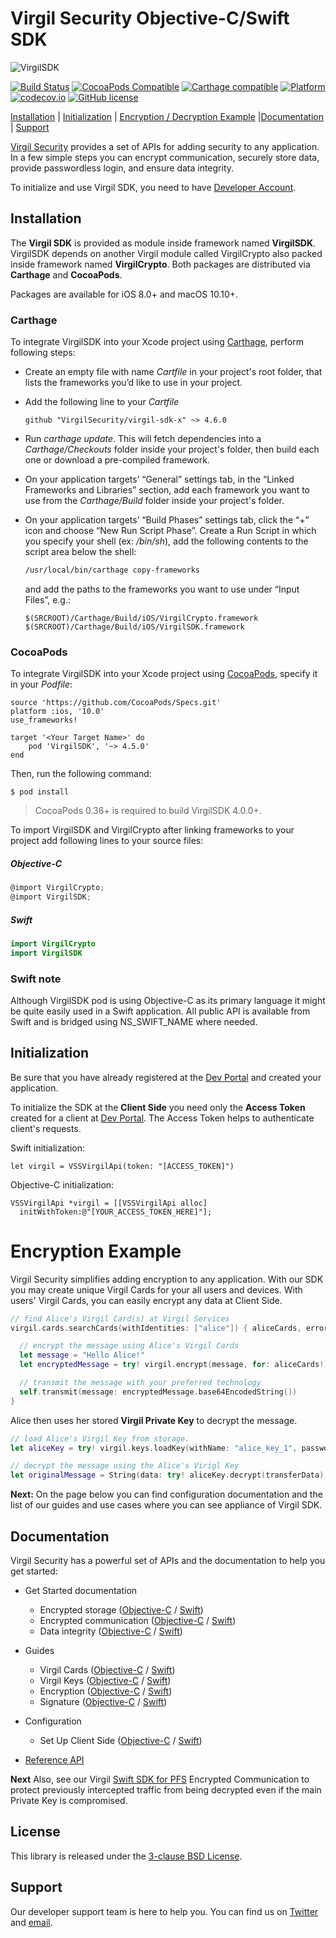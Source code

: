 # Virgil Security Objective-C/Swift SDK

![VirgilSDK](https://cloud.githubusercontent.com/assets/6513916/19643783/bfbf78be-99f4-11e6-8d5a-a43394f2b9b2.png)

[![Build Status](https://api.travis-ci.org/VirgilSecurity/virgil-sdk-x.svg?branch=master)](https://travis-ci.org/VirgilSecurity/virgil-sdk-x)
[![CocoaPods Compatible](https://img.shields.io/cocoapods/v/VirgilSDK.svg)](https://img.shields.io/cocoapods/v/VirgilSDK.svg)
[![Carthage compatible](https://img.shields.io/badge/Carthage-compatible-4BC51D.svg?style=flat)](https://github.com/Carthage/Carthage)
[![Platform](https://img.shields.io/cocoapods/p/VirgilSDK.svg?style=flat)](http://cocoadocs.org/docsets/VirgilSDK)
[![codecov.io](https://codecov.io/github/VirgilSecurity/virgil-sdk-x/coverage.svg)](https://codecov.io/github/VirgilSecurity/virgil-sdk-x/)
[![GitHub license](https://img.shields.io/badge/license-BSD%203--Clause-blue.svg)](https://github.com/VirgilSecurity/virgil/blob/master/LICENSE)

[Installation](#installation) | [Initialization](#initialization) | [Encryption / Decryption Example](#encryption) |[Documentation](#documentation) | [Support](#support)

[Virgil Security](https://virgilsecurity.com) provides a set of APIs for adding security to any application. In a few simple steps you can encrypt communication, securely store data, provide passwordless login, and ensure data integrity.

To initialize and use Virgil SDK, you need to have [Developer Account](https://developer.virgilsecurity.com/account/signin).

## Installation

The **Virgil SDK** is provided as module inside framework named **VirgilSDK**. VirgilSDK depends on another Virgil module called VirgilCrypto also packed inside framework named **VirgilCrypto**. Both packages are distributed via __Carthage__ and __CocoaPods__.

Packages are available for iOS 8.0+ and macOS 10.10+.


### Carthage

To integrate VirgilSDK into your Xcode project using [Carthage](https://github.com/Carthage/Carthage), perform following steps:

- Create an empty file with name *Cartfile* in your project's root folder, that lists the frameworks you’d like to use in your project.
- Add the following line to your *Cartfile*

  ```ogdl
  github "VirgilSecurity/virgil-sdk-x" ~> 4.6.0
  ```

- Run *carthage update*. This will fetch dependencies into a *Carthage/Checkouts* folder inside your project's folder, then build each one or download a pre-compiled framework.
- On your application targets’ “General” settings tab, in the “Linked Frameworks and Libraries” section, add each framework you want to use from the *Carthage/Build* folder inside your project's folder.
- On your application targets’ “Build Phases” settings tab, click the “+” icon and choose “New Run Script Phase”. Create a Run Script in which you specify your shell (ex: */bin/sh*), add the following contents to the script area below the shell:

  ```sh
  /usr/local/bin/carthage copy-frameworks
  ```

  and add the paths to the frameworks you want to use under “Input Files”, e.g.:

  ```
  $(SRCROOT)/Carthage/Build/iOS/VirgilCrypto.framework
  $(SRCROOT)/Carthage/Build/iOS/VirgilSDK.framework
  ```

### CocoaPods

To integrate VirgilSDK into your Xcode project using [CocoaPods](http://cocoapods.org), specify it in your *Podfile*:

```
source 'https://github.com/CocoaPods/Specs.git'
platform :ios, '10.0'
use_frameworks!

target '<Your Target Name>' do
    pod 'VirgilSDK', '~> 4.5.0'
end
```
Then, run the following command:

```
$ pod install
```

> CocoaPods 0.36+ is required to build VirgilSDK 4.0.0+.

To import VirgilSDK and VirgilCrypto after linking frameworks to your project add following lines to your source files:

##### Objective-C
``` objective-c
@import VirgilCrypto;
@import VirgilSDK;
```

##### Swift
``` swift
import VirgilCrypto
import VirgilSDK
```

### Swift note

Although VirgilSDK pod is using Objective-C as its primary language it might be quite easily used in a Swift application. All public API is available from Swift and is bridged using NS_SWIFT_NAME where needed.


## Initialization

Be sure that you have already registered at the [Dev Portal](https://developer.virgilsecurity.com/account/signin) and created your application.


To initialize the SDK at the __Client Side__ you need only the __Access Token__ created for a client at [Dev Portal](https://developer.virgilsecurity.com/account/signin). The Access Token helps to authenticate client's requests.

Swift initialization:

```
let virgil = VSSVirgilApi(token: "[ACCESS_TOKEN]")
```
Objective-C initialization:

```
VSSVirgilApi *virgil = [[VSSVirgilApi alloc]
  initWithToken:@"[YOUR_ACCESS_TOKEN_HERE]"];
```

# Encryption Example

Virgil Security simplifies adding encryption to any application. With our SDK you may create unique Virgil Cards for your all users and devices. With users' Virgil Cards, you can easily encrypt any data at Client Side.

```swift
// find Alice's Virgil Card(s) at Virgil Services
virgil.cards.searchCards(withIdentities: ["alice"]) { aliceCards, error in

  // encrypt the message using Alice's Virgil Cards
  let message = "Hello Alice!"
  let encryptedMessage = try! virgil.encrypt(message, for: aliceCards!)

  // transmit the message with your preferred technology
  self.transmit(message: encryptedMessage.base64EncodedString())
}
```

Alice then uses her stored __Virgil Private Key__ to decrypt the message.


```swift
// load Alice's Virgil Key from storage.
let aliceKey = try! virgil.keys.loadKey(withName: "alice_key_1", password: "mypassword")

// decrypt the message using the Alice's Virigl Key
let originalMessage = String(data: try! aliceKey.decrypt(transferData), encoding: .utf8)!
```

__Next:__ On the page below you can find configuration documentation and the list of our guides and use cases where you can see appliance of Virgil SDK.

## Documentation

Virgil Security has a powerful set of APIs and the documentation to help you get started:

* Get Started documentation
  * Encrypted storage ([Objective-C](/docs/objectivec/get-started/encrypted-storage.md) / [Swift](/docs/swift/get-started/encrypted-storage.md))
  * Encrypted communication ([Objective-C](/docs/objectivec/get-started/encrypted-communication.md) / [Swift](/docs/swift/get-started/encrypted-communication.md))
  * Data integrity ([Objective-C](/docs/objectivec/get-started/data-integrity.md) / [Swift](/docs/swift/get-started/data-integrity.md))
* Guides
  * Virgil Cards ([Objective-C](/docs/objectivec/guides/virgil-card) / [Swift](/docs/swift/guides/virgil-card))
  * Virgil Keys ([Objective-C](/docs/objectivec/guides/virgil-key) / [Swift](/docs/swift/guides/virgil-key))
  * Encryption ([Objective-C](/docs/objectivec/guides/encryption) / [Swift](/docs/swift/guides/encryption))
  * Signature ([Objective-C](/docs/objectivec/guides/signature) / [Swift](/docs/swift/guides/signature))
* Configuration
  * Set Up Client Side ([Objective-C](/docs/objectivec/guides/configuration/client.md) / [Swift](/docs/swift/guides/configuration/client.md))

* [Reference API](http://virgilsecurity.github.io/virgil-sdk-x/)

__Next__ Also, see our Virgil [Swift SDK for PFS](https://github.com/VirgilSecurity/virgil-sdk-pfs-x) Encrypted Communication to protect previously intercepted traffic from being decrypted even if the main Private Key is compromised.

## License

This library is released under the [3-clause BSD License](LICENSE.md).

## Support

Our developer support team is here to help you. You can find us on [Twitter](https://twitter.com/virgilsecurity) and [email][support].

[support]: mailto:support@virgilsecurity.com
